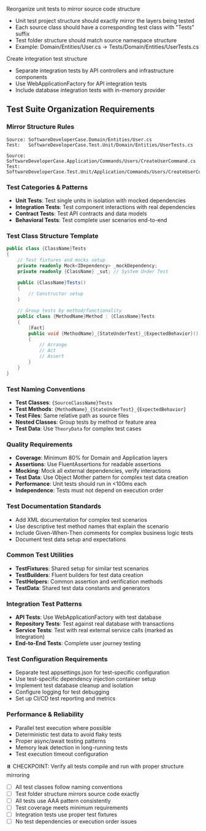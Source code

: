Reorganize unit tests to mirror source code structure
- Unit test project structure should exactly mirror the layers being tested
- Each source class should have a corresponding test class with "Tests" suffix
- Test folder structure should match source namespace structure
- Example: Domain/Entities/User.cs → Tests/Domain/Entities/UserTests.cs

Create integration test structure
- Separate integration tests by API controllers and infrastructure components
- Use WebApplicationFactory for API integration tests
- Include database integration tests with in-memory provider

## Test Suite Organization Requirements

### Mirror Structure Rules
```
Source: SoftwareDeveloperCase.Domain/Entities/User.cs
Test:   SoftwareDeveloperCase.Test.Unit/Domain/Entities/UserTests.cs

Source: SoftwareDeveloperCase.Application/Commands/Users/CreateUserCommand.cs
Test:   SoftwareDeveloperCase.Test.Unit/Application/Commands/Users/CreateUserCommandTests.cs
```

### Test Categories & Patterns
- **Unit Tests**: Test single units in isolation with mocked dependencies
- **Integration Tests**: Test component interactions with real dependencies
- **Contract Tests**: Test API contracts and data models
- **Behavioral Tests**: Test complete user scenarios end-to-end

### Test Class Structure Template
```csharp
public class {ClassName}Tests
{
    // Test fixtures and mocks setup
    private readonly Mock<IDependency> _mockDependency;
    private readonly {ClassName} _sut; // System Under Test

    public {ClassName}Tests()
    {
        // Constructor setup
    }

    // Group tests by method/functionality
    public class {MethodName}Method : {ClassName}Tests
    {
        [Fact]
        public void {MethodName}_{StateUnderTest}_{ExpectedBehavior}()
        {
            // Arrange
            // Act  
            // Assert
        }
    }
}
```

### Test Naming Conventions
- **Test Classes**: `{SourceClassName}Tests`
- **Test Methods**: `{MethodName}_{StateUnderTest}_{ExpectedBehavior}`
- **Test Files**: Same relative path as source files
- **Nested Classes**: Group tests by method or feature area
- **Test Data**: Use `TheoryData` for complex test cases

### Quality Requirements
- **Coverage**: Minimum 80% for Domain and Application layers
- **Assertions**: Use FluentAssertions for readable assertions
- **Mocking**: Mock all external dependencies, verify interactions
- **Test Data**: Use Object Mother pattern for complex test data creation
- **Performance**: Unit tests should run in <100ms each
- **Independence**: Tests must not depend on execution order

### Test Documentation Standards
- Add XML documentation for complex test scenarios
- Use descriptive test method names that explain the scenario
- Include Given-When-Then comments for complex business logic tests
- Document test data setup and expectations

### Common Test Utilities
- **TestFixtures**: Shared setup for similar test scenarios
- **TestBuilders**: Fluent builders for test data creation
- **TestHelpers**: Common assertion and verification methods
- **TestData**: Shared test data constants and generators

### Integration Test Patterns
- **API Tests**: Use WebApplicationFactory with test database
- **Repository Tests**: Test against real database with transactions
- **Service Tests**: Test with real external service calls (marked as Integration)
- **End-to-End Tests**: Complete user journey testing

### Test Configuration Requirements
- Separate test appsettings.json for test-specific configuration
- Use test-specific dependency injection container setup
- Implement test database cleanup and isolation
- Configure logging for test debugging
- Set up CI/CD test reporting and metrics

### Performance & Reliability
- Parallel test execution where possible
- Deterministic test data to avoid flaky tests
- Proper async/await testing patterns
- Memory leak detection in long-running tests
- Test execution timeout configuration

⏸️ CHECKPOINT: Verify all tests compile and run with proper structure mirroring
- [ ] All test classes follow naming conventions
- [ ] Test folder structure mirrors source code exactly
- [ ] All tests use AAA pattern consistently
- [ ] Test coverage meets minimum requirements
- [ ] Integration tests use proper test fixtures
- [ ] No test dependencies or execution order issues